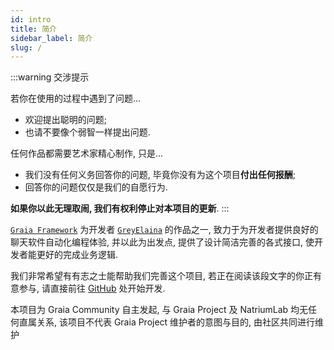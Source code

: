 ```yaml
---
id: intro
title: 简介
sidebar_label: 简介
slug: /
---
```


:::warning 交涉提示

若你在使用的过程中遇到了问题...

- 欢迎提出聪明的问题;
- 也请不要像个弱智一样提出问题.

任何作品都需要艺术家精心制作, 只是...

- 我们没有任何义务回答你的问题, 毕竟你没有为这个项目**付出任何报酬**;
- 回答你的问题仅仅是我们的自愿行为.

**如果你以此无理取闹, 我们有权利停止对本项目的更新**.
:::

[`Graia Framework`](https://github.com/GraiaProject/Application) 为开发者 [`GreyElaina`](https://github.com/GreyElaina) 的作品之一, 致力于为开发者提供良好的聊天软件自动化编程体验,
并以此为出发点, 提供了设计简洁完善的各式接口, 使开发者能更好的完成业务逻辑.

我们非常希望有有志之士能帮助我们完善这个项目, 若正在阅读该段文字的你正有意参与,
请直接前往 [GitHub](https://github.com/GraiaProject/Application) 处开始开发.

本项目为 Graia Community 自主发起, 与 Graia Project 及 NatriumLab 均无任何直属关系, 该项目不代表 Graia Project 维护者的意图与目的, 由社区共同进行维护

